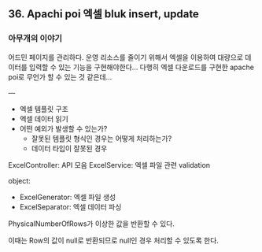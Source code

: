 ## 36. Apachi poi 엑셀 bluk insert, update

### 아무개의 이야기
어드민 페이지를 관리하다. 운영 리소스를 줄이기 위해서 엑셀을 이용하여 대량으로 데이터를 입력할 수 있는 기능을 구현해야한다… 다행히 엑셀 다운로드를 구현한 apache poi로 무언가 할 수 있는 것 같은데…

—

- 엑셀 템플릿 구조
- 엑셀 데이터 읽기
- 어떤 예외가 발생할 수 있는가?
	- 잘못된 템플릿 형식인 경우는 어떻게 처리하는가?
	- 데이터 타입이 잘못된 경우


ExcelController: API 모음
ExcelService: 엑셀 파일 관련 validation

object:
- ExcelGenerator: 엑셀 파일 생성
- ExcelSeparator: 엑셀 데이터 파싱

PhysicalNumberOfRows가 이상한 값을 반환할 수 있다.

이때는 Row의 값이 null로 반환되므로 null인 경우 처리할 수 있도록 한다.